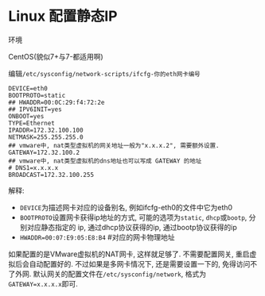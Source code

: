 # Linux 配置静态IP

环境

CentOS(貌似7+与7-都适用啊)

编辑`/etc/sysconfig/network-scripts/ifcfg-你的eth网卡编号`

```shell
DEVICE=eth0
BOOTPROTO=static
## HWADDR=00:0C:29:f4:72:2e
## IPV6INIT=yes
ONBOOT=yes
TYPE=Ethernet
IPADDR=172.32.100.100
NETMASK=255.255.255.0
## vmware中, nat类型虚拟机的网关地址一般为"x.x.x.2", 需要额外设置.
GATEWAY=172.32.100.2
## vmware中, nat类型虚拟机的dns地址也可以写成 GATEWAY 的地址
# DNS1=x.x.x.x
BROADCAST=172.32.100.255
```

解释:

- `DEVICE`为描述网卡对应的设备别名, 例如ifcfg-eth0的文件中它为eth0
- `BOOTPROTO`设置网卡获得ip地址的方式, 可能的选项为`static`, `dhcp`或`bootp`, 分别对应静态指定的 ip, 通过dhcp协议获得的ip, 通过bootp协议获得的ip
- `HWADDR=00:07:E9:05:E8:B4` #对应的网卡物理地址

如果配置的是VMware虚拟机的NAT网卡, 这样就足够了. 不需要配置网关, 重启虚拟后会自动配置好的. 不过如果是多网卡情况下, 还是需要设置一下的, 免得访问不了外网. 默认网关的配置文件在`/etc/sysconfig/network`, 格式为`GATEWAY=x.x.x.x`即可.
